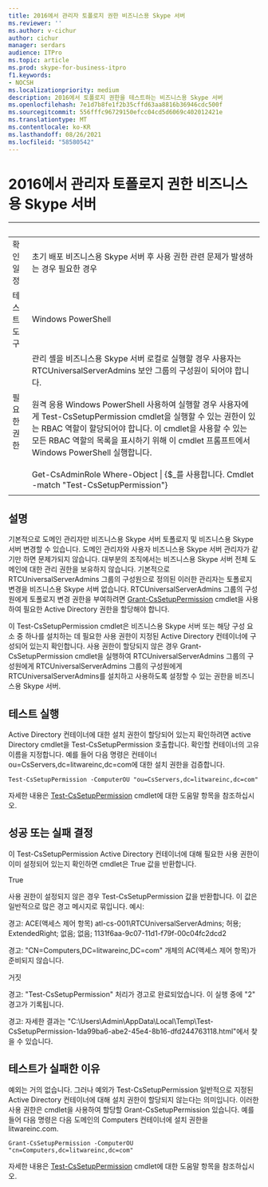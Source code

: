 ```yaml
---
title: 2016에서 관리자 토폴로지 권한 비즈니스용 Skype 서버
ms.reviewer: ''
ms.author: v-cichur
author: cichur
manager: serdars
audience: ITPro
ms.topic: article
ms.prod: skype-for-business-itpro
f1.keywords:
- NOCSH
ms.localizationpriority: medium
description: 2016에서 토폴로지 권한을 테스트하는 비즈니스용 Skype 서버
ms.openlocfilehash: 7e1d7b8fe1f2b35cffd63aa8816b36946cdc500f
ms.sourcegitcommit: 556fffc96729150efcc04cd5d6069c402012421e
ms.translationtype: MT
ms.contentlocale: ko-KR
ms.lasthandoff: 08/26/2021
ms.locfileid: "58580542"
---
```

# <a name="testing-admin-topology-rights-in-skype-for-business-server"></a>2016에서 관리자 토폴로지 권한 비즈니스용 Skype 서버

|&nbsp; |&nbsp; |
|--|--|
|확인 일정|초기 배포 비즈니스용 Skype 서버 후 사용 권한 관련 문제가 발생하는 경우 필요한 경우|
|테스트 도구|Windows PowerShell|
|필요한 권한|관리 셸을 비즈니스용 Skype 서버 로컬로 실행할 경우 사용자는 RTCUniversalServerAdmins 보안 그룹의 구성원이 되어야 합니다.<br/><br/>원격 응용 Windows PowerShell 사용하여 실행할 경우 사용자에게 Test-CsSetupPermission cmdlet을 실행할 수 있는 권한이 있는 RBAC 역할이 할당되어야 합니다. 이 cmdlet을 사용할 수 있는 모든 RBAC 역할의 목록을 표시하기 위해 이 cmdlet 프롬프트에서 Windows PowerShell 실행합니다.<br/><br/>Get-CsAdminRole Where-Object \| {$_를 사용합니다. Cmdlet -match "Test-CsSetupPermission"}|
|||

## <a name="description"></a>설명

기본적으로 도메인 관리자만 비즈니스용 Skype 서버 토폴로지 및 비즈니스용 Skype 서버 변경할 수 있습니다. 도메인 관리자와 사용자 비즈니스용 Skype 서버 관리자가 같기만 하면 문제가되지 않습니다. 대부분의 조직에서는 비즈니스용 Skype 서버 전체 도메인에 대한 관리 권한을 보유하지 않습니다. 기본적으로 RTCUniversalServerAdmins 그룹의 구성원으로 정의된 이러한 관리자는 토폴로지 변경을 비즈니스용 Skype 서버 없습니다. RTCUniversalServerAdmins 그룹의 구성원에게 토폴로지 변경 권한을 부여하려면 [Grant-CsSetupPermission](/powershell/module/skype/Grant-CsSetupPermission) cmdlet을 사용하여 필요한 Active Directory 권한을 할당해야 합니다.
 
이 Test-CsSetupPermission cmdlet은 비즈니스용 Skype 서버 또는 해당 구성 요소 중 하나를 설치하는 데 필요한 사용 권한이 지정된 Active Directory 컨테이너에 구성되어 있는지 확인합니다. 사용 권한이 할당되지 않은 경우 Grant-CsSetupPermission cmdlet을 실행하여 RTCUniversalServerAdmins 그룹의 구성원에게 RTCUniversalServerAdmins 그룹의 구성원에게 RTCUniversalServerAdmins를 설치하고 사용하도록 설정할 수 있는 권한을 비즈니스용 Skype 서버.

## <a name="running-the-test"></a>테스트 실행

Active Directory 컨테이너에 대한 설치 권한이 할당되어 있는지 확인하려면 active Directory cmdlet을 Test-CsSetupPermission 호출합니다. 확인할 컨테이너의 고유 이름을 지정합니다. 예를 들어 다음 명령은 컨테이너 ou=CsServers,dc=litwareinc,dc=com에 대한 설치 권한을 검증합니다.

`Test-CsSetupPermission -ComputerOU "ou=CsServers,dc=litwareinc,dc=com"`

자세한 내용은 [Test-CsSetupPermission](/powershell/module/skype/Test-CsSetupPermission) cmdlet에 대한 도움말 항목을 참조하십시오.

## <a name="determining-success-or-failure"></a>성공 또는 실패 결정

이 Test-CsSetupPermission Active Directory 컨테이너에 대해 필요한 사용 권한이 이미 설정되어 있는지 확인하면 cmdlet은 True 값을 반환합니다.

True 

사용 권한이 설정되지 않은 경우 Test-CsSetupPermission 값을 반환합니다. 이 값은 일반적으로 많은 경고 메시지로 묶입니다. 예시:

경고: ACE(액세스 제어 항목) atl-cs-001\RTCUniversalServerAdmins; 허용; ExtendedRight; 없음; 없음; 1131f6aa-9c07-11d1-f79f-00c04fc2dcd2 

경고: "CN=Computers,DC=litwareinc,DC=com" 개체의 AC(액세스 제어 항목)가 준비되지 않습니다. 

거짓 

경고: "Test-CsSetupPermission" 처리가 경고로 완료되었습니다. 이 실행 중에 "2" 경고가 기록됩니다. 

경고: 자세한 결과는 "C:\Users\Admin\AppData\Local\Temp\Test-CsSetupPermission-1da99ba6-abe2-45e4-8b16-dfd244763118.html"에서 찾을 수 있습니다. 

## <a name="reasons-why-the-test-might-have-failed"></a>테스트가 실패한 이유

예외는 거의 없습니다. 그러나 예외가 Test-CsSetupPermission 일반적으로 지정된 Active Directory 컨테이너에 대해 설치 권한이 할당되지 않는다는 의미입니다. 이러한 사용 권한은 cmdlet을 사용하여 할당할 Grant-CsSetupPermission 있습니다. 예를 들어 다음 명령은 다음 도메인의 Computers 컨테이너에 설치 권한을 litwareinc.com.

`Grant-CsSetupPermission -ComputerOU "cn=Computers,dc=litwareinc,dc=com"`

자세한 내용은 [Test-CsSetupPermission](/powershell/module/skype/Test-CsSetupPermission) cmdlet에 대한 도움말 항목을 참조하십시오.